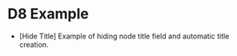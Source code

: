 D8 Example
==========

- [Hide Title] Example of hiding node title field and automatic title creation.